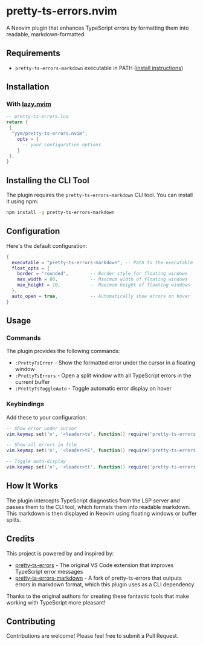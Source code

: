 # pretty-ts-errors.nvim

A Neovim plugin that enhances TypeScript errors by formatting them into readable, markdown-formatted.

<!-- ![Plugin Screenshot](https://github.com/yourusername/pretty-ts-errors.nvim/assets/screenshot.png) -->

## Requirements

- `pretty-ts-errors-markdown` executable in PATH ([install instructions](#installing-the-cli-tool))

## Installation

### With [lazy.nvim](https://github.com/folke/lazy.nvim)

```lua
-- pretty-ts-errors.lua
return {
 {
  "yym/pretty-ts-errors.nvim",
    opts = {
      -- your configuration options
    }
 },
}
```

## Installing the CLI Tool

The plugin requires the `pretty-ts-errors-markdown` CLI tool. You can install it using npm:

```bash
npm install -g pretty-ts-errors-markdown
```

## Configuration

Here's the default configuration:

```lua
{
  executable = "pretty-ts-errors-markdown", -- Path to the executable
  float_opts = {
    border = "rounded",        -- Border style for floating windows
    max_width = 80,            -- Maximum width of floating windows
    max_height = 20,           -- Maximum height of floating windows
  },
  auto_open = true,            -- Automatically show errors on hover
}
```

## Usage

### Commands

The plugin provides the following commands:

- `:PrettyTsError` - Show the formatted error under the cursor in a floating window
- `:PrettyTsErrors` - Open a split window with all TypeScript errors in the current buffer
- `:PrettyTsToggleAuto` - Toggle automatic error display on hover

### Keybindings

Add these to your configuration:

```lua
-- Show error under cursor
vim.keymap.set('n', '<leader>te', function() require('pretty-ts-errors').show_formatted_error() end, { desc = "Show TS error" })

-- Show all errors in file
vim.keymap.set('n', '<leader>tE', function() require('pretty-ts-errors').open_all_errors() end, { desc = "Show all TS errors" })

-- Toggle auto-display
vim.keymap.set('n', '<leader>tt', function() require('pretty-ts-errors').toggle_auto_open() end, { desc = "Toggle TS error auto-display" })
```

## How It Works

The plugin intercepts TypeScript diagnostics from the LSP server and passes them to the CLI tool, which formats them into readable markdown. This markdown is then displayed in Neovim using floating windows or buffer splits.

## Credits

This project is powered by and inspired by:

- [pretty-ts-errors](https://github.com/yoavbls/pretty-ts-errors) - The original VS Code extension that improves TypeScript error messages
- [pretty-ts-errors-markdown](https://github.com/hexh250786313/pretty-ts-errors-markdown) - A fork of pretty-ts-errors that outputs errors in markdown format, which this plugin uses as a CLI dependency

Thanks to the original authors for creating these fantastic tools that make working with TypeScript more pleasant!


## Contributing

Contributions are welcome! Please feel free to submit a Pull Request.
